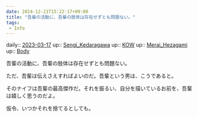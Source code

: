 ```yaml
---
date: 2024-12-21T15:22:17+09:00
title: "吾輩の活動に、吾輩の肢体は存在せずとも問題ない。"
tags:
 - Info
---
```


daily:: [2023-03-17](/Daily_Note/2023-03-17.md)
up:: [Sengi_Kedaragawa](../Bar/Novel/Nacaria/Sengi_Kedaragawa.md)
up:: [KOW](../Bar/Novel/Nacaria/KOW.md)
up:: [Merai_Hezagami](../Bar/Novel/Nacaria/Merai_Hezagami.md)
up:: [Body](../Bar/Novel/Topics/Body.md)

吾輩の活動に、吾輩の肢体は存在せずとも問題ない。

ただ、吾輩は伝えさえすればよいのだ。吾輩という男は、こうであると。

そのナイフは吾輩の最高傑作だ。それを振るい、自分を描いているお前を、吾輩は嬉しく思うのだよ。

仮令、いつかそれを捨てるとしても。